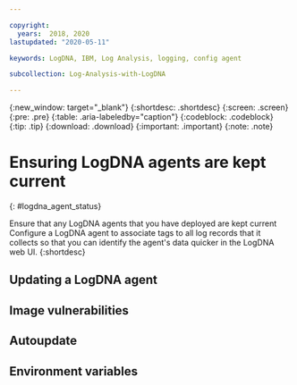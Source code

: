 ```yaml
---

copyright:
  years:  2018, 2020
lastupdated: "2020-05-11"

keywords: LogDNA, IBM, Log Analysis, logging, config agent

subcollection: Log-Analysis-with-LogDNA

---
```


{:new_window: target="_blank"}
{:shortdesc: .shortdesc}
{:screen: .screen}
{:pre: .pre}
{:table: .aria-labeledby="caption"}
{:codeblock: .codeblock}
{:tip: .tip}
{:download: .download}
{:important: .important}
{:note: .note}

# Ensuring LogDNA agents are kept current
{: #logdna_agent_status}

Ensure that any LogDNA agents that you have deployed are kept current 
Configure a LogDNA agent to associate tags to all log records that it collects so that you can identify the agent's data quicker in the LogDNA web UI.
{:shortdesc}


## Updating a LogDNA agent

## Image vulnerabilities



## Autoupdate



## Environment variables







